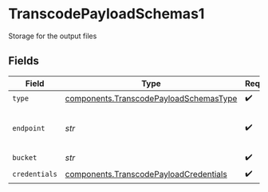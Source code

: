 # TranscodePayloadSchemas1

Storage for the output files


## Fields

| Field                                                                                                                                                                                     | Type                                                                                                                                                                                      | Required                                                                                                                                                                                  | Description                                                                                                                                                                               | Example                                                                                                                                                                                   |
| ----------------------------------------------------------------------------------------------------------------------------------------------------------------------------------------- | ----------------------------------------------------------------------------------------------------------------------------------------------------------------------------------------- | ----------------------------------------------------------------------------------------------------------------------------------------------------------------------------------------- | ----------------------------------------------------------------------------------------------------------------------------------------------------------------------------------------- | ----------------------------------------------------------------------------------------------------------------------------------------------------------------------------------------- |
| `type`                                                                                                                                                                                    | [components.TranscodePayloadSchemasType](../../models/components/transcodepayloadschemastype.md)                                                                                          | :heavy_check_mark:                                                                                                                                                                        | Type of service used for output files                                                                                                                                                     |                                                                                                                                                                                           |
| `endpoint`                                                                                                                                                                                | *str*                                                                                                                                                                                     | :heavy_check_mark:                                                                                                                                                                        | Service endpoint URL (AWS S3 endpoint list: https://docs.aws.amazon.com/general/latest/gr/s3.html, GCP S3 endpoint: https://storage.googleapis.com, Storj: https://gateway.storjshare.io) | https://gateway.storjshare.io                                                                                                                                                             |
| `bucket`                                                                                                                                                                                  | *str*                                                                                                                                                                                     | :heavy_check_mark:                                                                                                                                                                        | Bucket with output files                                                                                                                                                                  | outputbucket                                                                                                                                                                              |
| `credentials`                                                                                                                                                                             | [components.TranscodePayloadCredentials](../../models/components/transcodepayloadcredentials.md)                                                                                          | :heavy_check_mark:                                                                                                                                                                        | Credentials for the output video storage                                                                                                                                                  |                                                                                                                                                                                           |